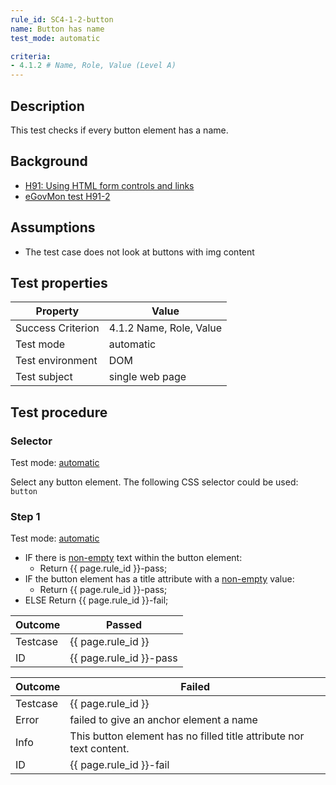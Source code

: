 ```yaml
---
rule_id: SC4-1-2-button
name: Button has name
test_mode: automatic

criteria:
- 4.1.2 # Name, Role, Value (Level A)
---
```


## Description

This test checks if every button element has a name.

## Background

- [H91: Using HTML form controls and links](http://www.w3.org/TR/2014/NOTE-WCAG20-TECHS-20140311/H91.html)
- [eGovMon test H91-2](http://wiki.egovmon.no/wiki/SC4.1.2#ID:_H91-2)

## Assumptions

- The test case does not look at buttons with img content

## Test properties

| Property          | Value
|-------------------|----
| Success Criterion | 4.1.2 Name, Role, Value
| Test mode         | automatic
| Test environment  | DOM
| Test subject      | single web page

## Test procedure

### Selector

Test mode: [automatic][AUTO]

Select any button element. The following CSS selector could be used: `button`

### Step 1

Test mode: [automatic][AUTO]

- IF there is [non-empty][NEMPTY] text within the button element:
  - Return {{ page.rule_id }}-pass;
- IF the button element has a title attribute with a [non-empty][NEMPTY] value:
  - Return {{ page.rule_id }}-pass;
- ELSE Return {{ page.rule_id }}-fail;

| Outcome  | Passed
|----------|-----
| Testcase | {{ page.rule_id }}
| ID       | {{ page.rule_id }}-pass

| Outcome  | Failed
|----------|-----
| Testcase | {{ page.rule_id }}
| Error    | failed to give an anchor element a name
| Info     | This button element has no filled title attribute nor text content.
| ID       | {{ page.rule_id }}-fail

[AUTO]: ../pages/test-modes.html#automatic
[MANUAL]: ../pages/test-modes.html#manual
[NEMPTY]: ../pages/algorihms/none-empty.html